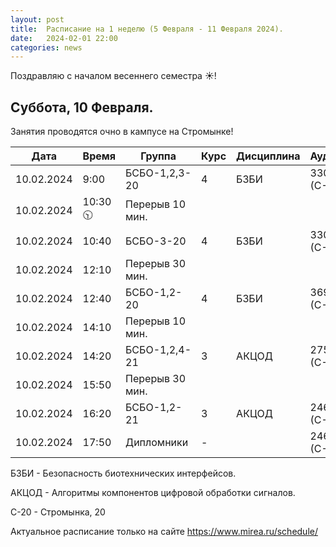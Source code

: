 ```yaml
---
layout: post
title:  Расписание на 1 неделю (5 Февраля - 11 Февраля 2024).
date:   2024-02-01 22:00
categories: news
---
```


Поздравляю с началом весеннего семестра ☀️!

## Суббота, 10 Февраля.
Занятия проводятся очно в кампусе на Стромынке!

| Дата          | Время   | Группа               | Курс | Дисциплина  | Аудитория  | Материалы |
| ------------- | ------- | -------------------- | ---- | ----------- | ---------- | --------- |
|10.02.2024     |9:00     |БСБО-1,2,3-20         |   4  |БЗБИ         |  330 (С-20)|           |
|10.02.2024     |10:30 🕥|Перерыв 10 мин.       |      |             |            |           |
|10.02.2024     |10:40    |БСБО-3-20             |   4  |БЗБИ         |  330 (С-20)|           |
|10.02.2024     |12:10    |Перерыв 30 мин.       |      |             |            |           |
|10.02.2024     |12:40    |БСБО-1,2-20           |   4  |БЗБИ         |  369 (С-20)|           |
|10.02.2024     |14:10    |Перерыв 10 мин.       |      |             |            |           |
|10.02.2024     |14:20    |БСБО-1,2,4-21         |   3  |АКЦОД        |  275 (С-20)|           |
|10.02.2024     |15:50    |Перерыв 30 мин.       |      |             |            |           |
|10.02.2024     |16:20    |БСБО-1,2-21           |   3  |АКЦОД        |  246 (С-20)|           |
|10.02.2024     |17:50    |Дипломники            |   -  |             |  246 (С-20)|           |

БЗБИ - Безопасность биотехнических интерфейсов.

АКЦОД - Алгоритмы компонентов цифровой обработки сигналов.

С-20 - Стромынка, 20

Актуальное расписание только на сайте https://www.mirea.ru/schedule/


